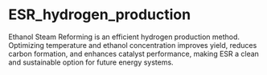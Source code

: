 # ESR_hydrogen_production
Ethanol Steam Reforming is an efficient hydrogen production method. Optimizing temperature and ethanol concentration improves yield, reduces carbon formation, and enhances catalyst performance, making ESR a clean and sustainable option for future energy systems.

